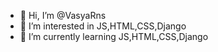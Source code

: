 - 👋 Hi, I’m @VasyaRns
- 👀 I’m interested in JS,HTML,CSS,Django
- 🌱 I’m currently learning JS,HTML,CSS,Django
<!---
VasyaRns/VasyaRns is a ✨ special ✨ repository because its `README.md` (this file) appears on your GitHub profile.
You can click the Preview link to take a look at your changes.
--->
